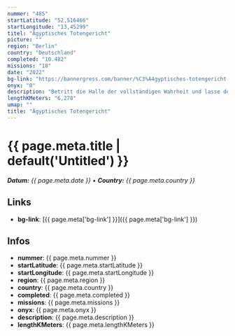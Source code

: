 ```yaml
---
nummer: "485"
startLatitude: "52,516466"
startLongitude: "13,45299"
titel: "Ägyptisches Totengericht"
picture: ""
region: "Berlin"
country: "Deutschland"
completed: "10.482"
missions: "18"
date: "2022"
bg-link: "https://bannergress.com/banner/%C3%A4gyptisches-totengericht-17af"
onyx: "0"
description: "Betritt die Halle der vollständigen Wahrheit und lasse dein Herz wiegen."
lengthKMeters: "6,278"
umap: ""
title: "Ägyptisches Totengericht"
---
```

# {{ page.meta.title | default('Untitled') }}

_**Datum:** {{ page.meta.date }} • **Country:** {{ page.meta.country }}_

## Links
- **bg-link**: [{{ page.meta['bg-link'] }}]({{ page.meta['bg-link'] }})

## Infos
- **nummer**: {{ page.meta.nummer }}
- **startLatitude**: {{ page.meta.startLatitude }}
- **startLongitude**: {{ page.meta.startLongitude }}
- **region**: {{ page.meta.region }}
- **country**: {{ page.meta.country }}
- **completed**: {{ page.meta.completed }}
- **missions**: {{ page.meta.missions }}
- **onyx**: {{ page.meta.onyx }}
- **description**: {{ page.meta.description }}
- **lengthKMeters**: {{ page.meta.lengthKMeters }}
